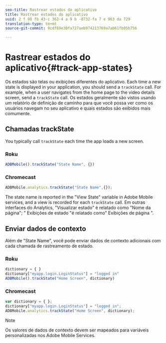 ```yaml
---
seo-title: Rastrear estados do aplicativo
title: Rastrear estados do aplicativo
uuid: 2 f 98 fb 43-c 362-4 a 9 b -8732-fa 7 e 963 da 729
translation-type: tm+mt
source-git-commit: 9cdf69e30fa727aeb974213769a7ab61fb05b756

---
```



# Rastrear estados do aplicativo{#track-app-states}

Os estados são telas ou exibições diferentes do aplicativo. Each time a new state is displayed in your application, you should send a `trackState` call. For example, when a user navigates from the home page to the video details screen, send a `trackState` call. Os estados geralmente são vistos usando um relatório de definição de caminho para que você possa ver como os usuários navegam no seu aplicativo e quais estados são exibidos mais comumente.

## Chamadas trackState

You typically call `trackState` each time the app loads a new screen.

### Roku

```js
ADBMobile().trackState("State Name", {})
```

### Chromecast

```js
ADBMobile.analytics.trackState("State Name",{});
```

The state name is reported in the "View State" variable in Adobe Mobile services, and a view is recorded for each `trackState` call. Em outras interfaces do Analytics, "Visualizar estado" é relatado como "Nome da página"; " Exibições de estado "é relatado como" Exibições de página ".

## Enviar dados de contexto

Além de "State Name", você pode enviar dados de contexto adicionais com cada chamada de rastreamento de estado.

### Roku

```js
dictionary = { } 
dictionary["myapp.login.LoginStatus"] = "logged in"  
ADBMobile().trackState("Home Screen", dictionary)
```

### Chromecast

```js
var dictionary = { }; 
dictionary["myapp.login.LoginStatus"] = "logged in"; 
ADBMobile.analytics.trackState("Home Screen", dictionary); 
```

>[!NOTE]
>
>Os valores de dados de contexto devem ser mapeados para variáveis personalizadas nos Adobe Mobile Services.

